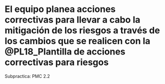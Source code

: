 # El equipo planea acciones correctivas para llevar a cabo la mitigación de los riesgos a través de los cambios que se realicen con la @PL18_Plantilla de acciones correctivas para riesgos

Subpractica: PMC 2.2